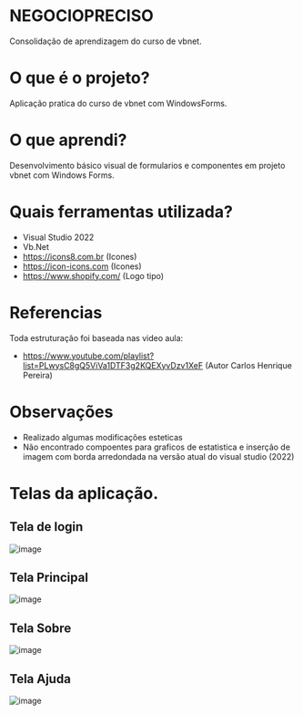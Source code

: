 # NEGOCIOPRECISO
  Consolidação de aprendizagem do curso de vbnet.

# O que é o projeto?
  Aplicação pratica do curso de vbnet com WindowsForms.

# O que aprendi?
  Desenvolvimento básico visual de formularios e componentes em projeto vbnet com Windows Forms.

# Quais ferramentas utilizada?  
  - Visual Studio 2022
  - Vb.Net
  - https://icons8.com.br (Icones)
  - https://icon-icons.com (Icones)
  - https://www.shopify.com/ (Logo tipo)
  
# Referencias
  Toda estruturação foi baseada nas video aula:
  - https://www.youtube.com/playlist?list=PLwysC8gQ5ViVa1DTF3g2KQEXyvDzv1XeF (Autor Carlos Henrique Pereira)

# Observações
  - Realizado algumas modificações esteticas
  - Não encontrado compoentes para graficos de estatistica e inserção de imagem com borda arredondada na versão atual do visual studio (2022)

# Telas da aplicação.

## Tela de login
![image](https://github.com/tiagobf/NEGOCIOPRECISO/assets/13476665/553ec4d1-6d2d-4092-9885-53ed3ea67ec7)

## Tela Principal
![image](https://github.com/tiagobf/NEGOCIOPRECISO/assets/13476665/ae24c7ac-0f83-4ced-8b23-c7ebe661afe4)

## Tela Sobre
![image](https://github.com/tiagobf/NEGOCIOPRECISO/assets/13476665/718c8752-f4a2-477f-950a-3ecc15891f0c)

## Tela Ajuda
![image](https://github.com/tiagobf/NEGOCIOPRECISO/assets/13476665/2b6a73c0-9147-4df7-b378-2a486d5e4d6b)

